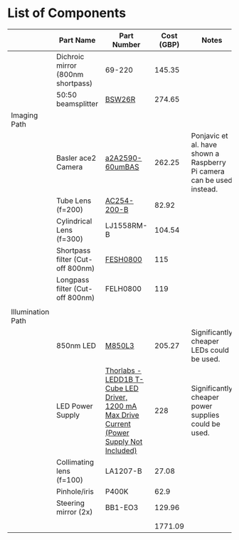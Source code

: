# List of Components

|                   | Part Name                         | Part Number                                                                                                                                              | Cost (GBP) | Notes                                                                 |
| ----------------- | --------------------------------- | -------------------------------------------------------------------------------------------------------------------------------------------------------- |------------| --------------------------------------------------------------------- |
|                   | Dichroic mirror (800nm shortpass) | 69-220                                                                                                                                                   | 145.35     |                                                                       |
|                   | 50:50 beamsplitter                | [BSW26R](https://www.thorlabs.com/thorproduct.cfm?partnumber=BSW26R)                                                                                     | 274.65     |                                                                       |
| Imaging Path      |                                   |                                                                                                                                                          |            |                                                                       |
|                   | Basler ace2 Camera                | [a2A2590-60umBAS](https://www.edmundoptics.com/p/basler-ace2-a2a2590-60umbas-monochrome-usb3-basic-camera/44055/)                                        | 262.25     | Ponjavic et al. have shown a Raspberry Pi camera can be used instead. |
|                   | Tube Lens (f=200)                 | [AC254-200-B](https://www.thorlabs.com/thorproduct.cfm?partnumber=AC254-200-B)                                                                           | 82.92      |                                                                       |
|                   | Cylindrical Lens (f=300)          | LJ1558RM-B                                                                                                                                               | 104.54     |                                                                       |
|                   | Shortpass filter (Cut-off 800nm)  | [FESH0800](https://www.thorlabs.com/thorproduct.cfm?partnumber=FESH0800)                                                                                 | 115        |                                                                       |
|                   | Longpass filter (Cut-off 800nm)   | FELH0800                                                                                                                                                 | 119        |                                                                       |
|                   |                                   |                                                                                                                                                          |            |                                                                       |
| Illumination Path |                                   |                                                                                                                                                          |            |                                                                       |
|                   | 850nm LED                         | [M850L3](https://www.thorlabs.com/thorproduct.cfm?partnumber=M850L3)                                                                                     | 205.27     | Significantly cheaper LEDs could be used.                             |
|                   | LED Power Supply                  | [Thorlabs - LEDD1B T-Cube LED Driver, 1200 mA Max Drive Current (Power Supply Not Included)](https://www.thorlabs.com/thorproduct.cfm?partnumber=LEDD1B) | 228        | Significantly cheaper power supplies could be used.                   |
|                   | Collimating lens (f=100)          | LA1207-B                                                                                                                                                 | 27.08      |                                                                       |
|                   | Pinhole/iris                      | P400K                                                                                                                                                    | 62.9       |                                                                       |
|                   | Steering mirror (2x)              | BB1-EO3                                                                                                                                                  | 129.96     |                                                                       |
|                   |                                   |                                                                                                                                                          |            |                                                                       |
|                   |                                   |                                                                                                                                                          | 1771.09    |                                                                       |


